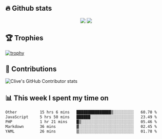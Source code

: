 ## &#128293; Github stats

<!-- GitHub Readme Streak Stats - https://github.com/DenverCoder1/github-readme-streak-stats -->
<p align="center">

<picture>
  <source 
    srcset="https://github-readme-stats.vercel.app/api?username=clivewalkden&count_private=true&show_icons=true&theme=darcula"
    media="(prefers-color-scheme: dark)"
  />
  <source
    srcset="https://github-readme-stats.vercel.app/api?username=clivewalkden&count_private=true&show_icons=true&theme=calm"
    media="(prefers-color-scheme: light), (prefers-color-scheme: no-preference)"
  />
  <img src="https://github-readme-stats.vercel.app/api?username=clivewalkden&count_private=true&show_icons=true&theme=darcula" />
</picture>

<a href="https://git.io/streak-stats" target="_blank">
  <img src="http://github-readme-streak-stats.herokuapp.com?user=clivewalkden&theme=darcula&date_format=j%20M%5B%20Y%5D" />
</a>

</p>

## &#127942; Trophies
[![trophy](https://github-profile-trophy.vercel.app/?username=clivewalkden&theme=onedark)](https://github.com/clivewalkden/github-profile-trophy)

## &#129309; Contributions
![Clive's GitHub Contributor stats](https://github-contributor-stats.vercel.app/api?username=clivewalkden)

## &#128202; This week I spent my time on
<!--START_SECTION:waka-->

```txt
Other          15 hrs 6 mins   ███████████████▒░░░░░░░░░   60.70 %
JavaScript     5 hrs 50 mins   ██████░░░░░░░░░░░░░░░░░░░   23.49 %
PHP            1 hr 21 mins    █▒░░░░░░░░░░░░░░░░░░░░░░░   05.46 %
Markdown       36 mins         ▓░░░░░░░░░░░░░░░░░░░░░░░░   02.45 %
YAML           26 mins         ▒░░░░░░░░░░░░░░░░░░░░░░░░   01.78 %
```

<!--END_SECTION:waka-->
